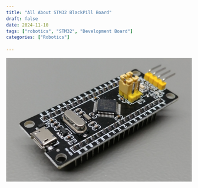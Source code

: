 ```yaml
---
title: "All About STM32 BlackPill Board"
draft: false
date: 2024-11-10
tags: ["robotics", "STM32", "Development Board"]
categories: ["Robotics"]
    
---
```

![STM32 PinOut](/content/posts/all-about-stm32/STM32pinout.jpg "STM32 PinOut")